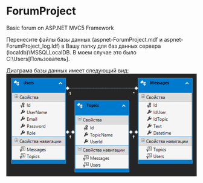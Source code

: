 # ForumProject
Basic forum on ASP.NET MVC5 Framework

Перенесите файлы базы данных (aspnet-ForumProject.mdf и aspnet-ForumProject_log.ldf) 
в Вашу папку для баз данных сервера (localdb)\MSSQLLocalDB. В моем случае это было C:\Users\[Пользователь]\.

Диаграма базы данных имеет следующий вид:
![alt text](https://github.com/Apache360/ForumProject/blob/master/DBdiagram.png?raw=true)
